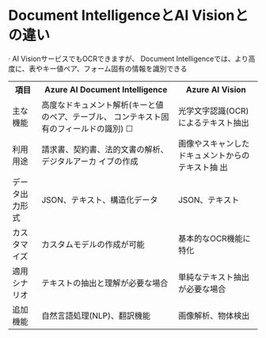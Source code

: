 # Document IntelligenceとAI Visionとの違い

· AI VisionサービスでもOCRできますが、
Document Intelligenceでは、より高度に、表やキー値ペア、フォーム固有の情報を識別できる


<table>
<tr>
<th>項目</th>
<th>Azure AI Document Intelligence</th>
<th>Azure AI Vision</th>
</tr>
<tr>
<td>主な機能</td>
<td>高度なドキュメント解析(キーと値のペア、テーブル、 コンテキスト固有のフィールドの識別) ☐</td>
<td>光学文字認識(OCR)によるテキスト抽出</td>
</tr>
<tr>
<td>利用用途</td>
<td>請求書、契約書、法的文書の解析、デジタルアーカ イブの作成</td>
<td>画像やスキャンしたドキュメントからのテキスト抽 出</td>
</tr>
<tr>
<td>データ出力形式</td>
<td>JSON、テキスト、構造化データ</td>
<td>JSON、テキスト</td>
</tr>
<tr>
<td>カスタマイズ</td>
<td>カスタムモデルの作成が可能</td>
<td>基本的なOCR機能に特化</td>
</tr>
<tr>
<td>適用シナリオ</td>
<td>テキストの抽出と理解が必要な場合</td>
<td>単純なテキスト抽出が必要な場合</td>
</tr>
<tr>
<td>追加機能</td>
<td>自然言語処理(NLP)、翻訳機能</td>
<td>画像解析、物体検出</td>
</tr>
</table>
